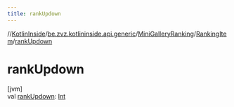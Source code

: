 ```yaml
---
title: rankUpdown
---
```

//[KotlinInside](../../../../index.html)/[be.zvz.kotlininside.api.generic](../../index.html)/[MiniGalleryRanking](../index.html)/[RankingItem](index.html)/[rankUpdown](rank-updown.html)



# rankUpdown



[jvm]\
val [rankUpdown](rank-updown.html): [Int](https://kotlinlang.org/api/latest/jvm/stdlib/kotlin/-int/index.html)




